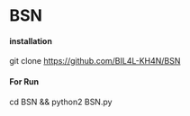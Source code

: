 # BSN

#### installation

git clone https://github.com/BIL4L-KH4N/BSN

#### For Run

cd BSN && python2 BSN.py

